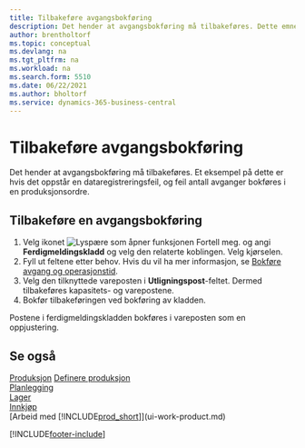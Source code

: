 ```yaml
---
title: Tilbakeføre avgangsbokføring
description: Det hender at avgangsbokføring må tilbakeføres. Dette emnet beskriver fremgangsmåten for tilbakeføring av avgangsbokføring.
author: brentholtorf
ms.topic: conceptual
ms.devlang: na
ms.tgt_pltfrm: na
ms.workload: na
ms.search.form: 5510
ms.date: 06/22/2021
ms.author: bholtorf
ms.service: dynamics-365-business-central
---
```

# Tilbakeføre avgangsbokføring

Det hender at avgangsbokføring må tilbakeføres. Et eksempel på dette er hvis det oppstår en dataregistreringsfeil, og feil antall avganger bokføres i en produksjonsordre.  

## Tilbakeføre en avgangsbokføring

1. Velg ikonet ![Lyspære som åpner funksjonen Fortell meg.](media/ui-search/search_small.png "Fortell hva du vil gjøre") og angi **Ferdigmeldingskladd** og velg den relaterte koblingen. Velg kjørselen.  
2. Fyll ut feltene etter behov. Hvis du vil ha mer informasjon, se [Bokføre avgang og operasjonstid](production-how-to-post-output-quantity.md).
3. Velg den tilknyttede vareposten i **Utligningspost**-feltet. Dermed tilbakeføres kapasitets- og varepostene.  
4. Bokfør tilbakeføringen ved bokføring av kladden.  

Postene i ferdigmeldingskladden bokføres i vareposten som en oppjustering.  

## Se også

 [Produksjon](production-manage-manufacturing.md) [Definere produksjon](production-configure-production-processes.md)  
 [Planlegging](production-planning.md)  
 [Lager](inventory-manage-inventory.md)  
 [Innkjøp](purchasing-manage-purchasing.md)  
 [Arbeid med [!INCLUDE[prod_short](includes/prod_short.md)]](ui-work-product.md)  


[!INCLUDE[footer-include](includes/footer-banner.md)]